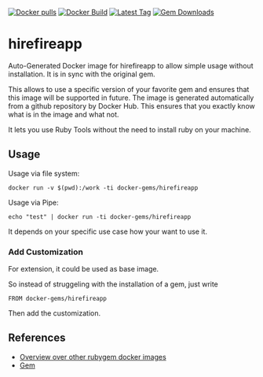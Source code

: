 [![Docker pulls](https://img.shields.io/docker/pulls/rubygem/hirefireapp.svg)](https://hub.docker.com/r/rubygem/hirefireapp/)
[![Docker Build](https://img.shields.io/docker/automated/rubygem/hirefireapp.svg)](https://hub.docker.com/r/rubygem/hirefireapp/)
[![Latest Tag](https://img.shields.io/github/tag/docker-rubygem/hirefireapp.svg)](https://hub.docker.com/r/rubygem/hirefireapp/)
[![Gem Downloads](https://img.shields.io/gem/dt/hirefireapp.svg)](https://rubygems.org/gems/hirefireapp/)
# hirefireapp

Auto-Generated Docker image for hirefireapp to allow simple usage without installation.
It is in sync with the original gem.

This allows to use a specific version of your favorite gem and ensures that this image will be supported in future.
The image is generated automatically from a github repository by Docker Hub.
This ensures that you exactly know what is in the image and what not.

It lets you use Ruby Tools without the need to install ruby on your machine.

## Usage

Usage via file system:

`docker run -v $(pwd):/work -ti docker-gems/hirefireapp`

Usage via Pipe:

`echo "test" | docker run -ti docker-gems/hirefireapp`

It depends on your specific use case how your want to use it.

### Add Customization

For extension, it could be used as base image.

So instead of struggeling with the installation of a gem, just write

`FROM docker-gems/hirefireapp`

Then add the customization.

## References

 - [Overview over other rubygem docker images](https://github.com/thinkbot/docker-rubygem)
 - [Gem](https://rubygems.org/gems/hirefireapp/)
